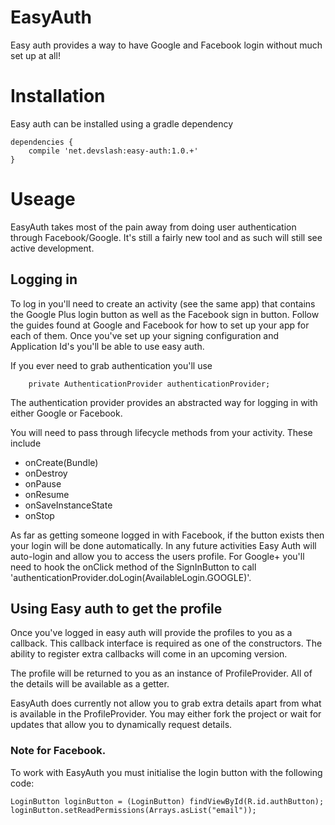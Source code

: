# EasyAuth

Easy auth provides a way to have Google and Facebook login without much set up at all!

# Installation

Easy auth can be installed using a gradle dependency


    dependencies {
        compile 'net.devslash:easy-auth:1.0.+'
    }
    
# Useage

EasyAuth takes most of the pain away from doing user authentication through Facebook/Google. It's still a fairly new tool and as such will still see active development. 

## Logging in
To log in you'll need to create an activity (see the same app) that contains the Google Plus login button as well as the Facebook sign in button.
Follow the guides found at Google and Facebook for how to set up your app for each of them. Once you've set up your signing configuration and Application Id's 
you'll be able to use easy auth.

If you ever need to grab authentication you'll use
 
        private AuthenticationProvider authenticationProvider;
        
The authentication provider provides an abstracted way for logging in with either Google or Facebook.


You will need to pass through lifecycle methods from your activity. These include

- onCreate(Bundle)
- onDestroy
- onPause
- onResume
- onSaveInstanceState
- onStop

As far as getting someone logged in with Facebook, if the button exists then your login will be done automatically.
In any future activities Easy Auth will auto-login and allow you to access the users profile. For Google+ you'll need 
to hook the onClick method of the SignInButton to call 'authenticationProvider.doLogin(AvailableLogin.GOOGLE)'. 

## Using Easy auth to get the profile
Once you've logged in easy auth will provide the profiles to you as a callback. This callback interface
is required as one of the constructors. The ability to register extra callbacks will come in an upcoming version.

The profile will be returned to you as an instance of ProfileProvider. All of the details will be available as a getter.

EasyAuth does currently not allow you to grab extra details apart from what is available in the ProfileProvider. You may either fork the project or wait
for updates that allow you to dynamically request details. 

### Note for Facebook. 
To work with EasyAuth you must initialise the login button with the following code:

    LoginButton loginButton = (LoginButton) findViewById(R.id.authButton);
    loginButton.setReadPermissions(Arrays.asList("email"));
    
    

 
